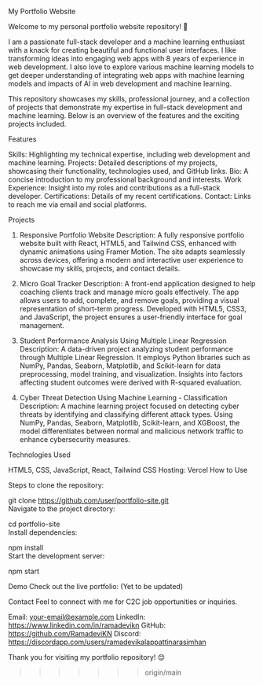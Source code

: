 My Portfolio Website

Welcome to my personal portfolio website repository! 🎉

I am a passionate full-stack developer and a machine learning enthusiast with a knack for creating beautiful and functional user interfaces. I like transforming ideas into engaging web apps with 8 years of experience in web development. I also love to explore various machine learning models to get deeper understanding of integrating web apps with machine learning models and impacts of AI in web development and machine learning.

This repository showcases my skills, professional journey, and a collection of projects that demonstrate my expertise in full-stack development and machine learning. Below is an overview of the features and the exciting projects included.

Features

Skills: Highlighting my technical expertise, including web development and machine learning.
Projects: Detailed descriptions of my projects, showcasing their functionality, technologies used, and GitHub links.
Bio: A concise introduction to my professional background and interests.
Work Experience: Insight into my roles and contributions as a full-stack developer.
Certifications: Details of my recent certifications.
Contact: Links to reach me via email and social platforms.

Projects

1. Responsive Portfolio Website
Description:
A fully responsive portfolio website built with React, HTML5, and Tailwind CSS, enhanced with dynamic animations using Framer Motion. The site adapts seamlessly across devices, offering a modern and interactive user experience to showcase my skills, projects, and contact details.

3. Micro Goal Tracker
Description:
A front-end application designed to help coaching clients track and manage micro goals effectively. The app allows users to add, complete, and remove goals, providing a visual representation of short-term progress. Developed with HTML5, CSS3, and JavaScript, the project ensures a user-friendly interface for goal management.

3. Student Performance Analysis Using Multiple Linear Regression
Description:
A data-driven project analyzing student performance through Multiple Linear Regression. It employs Python libraries such as NumPy, Pandas, Seaborn, Matplotlib, and Scikit-learn for data preprocessing, model training, and visualization. Insights into factors affecting student outcomes were derived with R-squared evaluation.

4. Cyber Threat Detection Using Machine Learning - Classification
Description:
A machine learning project focused on detecting cyber threats by identifying and classifying different attack types. Using NumPy, Pandas, Seaborn, Matplotlib, Scikit-learn, and XGBoost, the model differentiates between normal and malicious network traffic to enhance cybersecurity measures.

Technologies Used

HTML5, CSS, JavaScript, React, Tailwind CSS
Hosting: Vercel
How to Use


Steps to clone the repository:

git clone https://github.com/user/portfolio-site.git  
Navigate to the project directory:

cd portfolio-site  
Install dependencies:

npm install  
Start the development server:

npm start

Demo
Check out the live portfolio: (Yet to be updated)

Contact
Feel to connect with me for C2C job opportunities or inquiries.

Email: your-email@example.com
LinkedIn: https://www.linkedin.com/in/ramadevikn
GitHub: https://github.com/RamadeviKN
Discord: https://discordapp.com/users/ramadevikalappattinarasimhan

Thank you for visiting my portfolio repository! 😊








>>>>>>> origin/main
